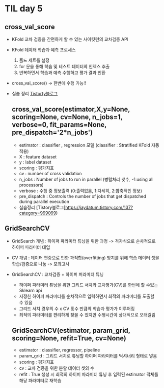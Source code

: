 # TIL day 5 

## cross_val_score 

- KFold 교차 검증을 간편하게 할 수 있는 사이킷런의 교차검증 API

- KFold 데이터 학습과 예측 프로세스
  1. 폴드 세트를 설정
  2. for 문을 통해 학습 및 테스트 데이터의 인덱스 추출
  3. 반복하면서 학습과 예측 수행하고 평가 결과 반환
  
- cross_val_score() → 한번에 수행 가능!!

- 실습 정리 [Tistorty블로그](https://jaydatum.tistory.com/136?category=999099)

  ## cross_val_score(estimator,X,y=None, scoring=None, cv=None, n_jobs=1, verbose=0, fit_params=None, pre_dispatch='2\*n_jobs')

  - estimator : classifier , regression 모델 (classifier : Stratified KFold 자동 적용)
  - X : feature dataset
  - y : label dataset
  - scoring : 평가지표
  - cv : number of cross validation
  - n_jobs : Number of jobs to run in parallel (병렬처리 갯수, -1:using all processors)
  - verbose : 수행 중 정보출력 (0:출력없음, 1:자세히, 2:함축적인 정보)
  - pre_dispatch : Controls the number of jobs that get dispatched during parallel execution
  - 실습정리 [Tistory블로그]https://jaydatum.tistory.com/137?category=999099)







## GridSearchCV

- GridSearch 개념 : 하이퍼 파라미터 튜닝을 위한 과정 -> 격자식으로 순차적으로 하이퍼 파라미터 대입

- CV 개념 : 데이터 편중으로 인한 과적합(overfitting) 방지를 위해 학습 데이터 셋을 학습/검증으로 나눔 -> 모의고사

- GridSearchCV : 교차검증 + 하이퍼 퍼라미터 튜닝

  - 하이퍼 파라미터 튜닝을 위한 그리드 서치와 교차평가(CV)를 한번에 할 수있는 Sklearn api
  - 지정한 하이퍼 파라미터를 순차적으로 입력하면서 최적의 파라미터를 도출할 수 있음
  - 그리드 서치 경우의 수 x CV 횟수 만큼의 학습과 평가가 이루어짐
  - 최적의 파라미터를 편리하게 찾을 수 있지만 수행시간이 상대적으로 오래걸림
  

  ## GridSearchCV(estimator, param_grid, scoring=None, refit=True, cv=None)

  - estimator : classifier, regressor, pipeline
  - param_grid : 그리드 서치로 튜닝할 하이퍼 파라미터를 딕셔너리 형태로 넣음
  - scoring : 평가지표
  - cv : 교차 검증을 위한 분할 데이터 셋의 수
  - refit : True 생성 시 최적의 하이퍼 파라미터 튜닝 후 입력된 estimator 객체를 해당 파라미터로 재학습

 